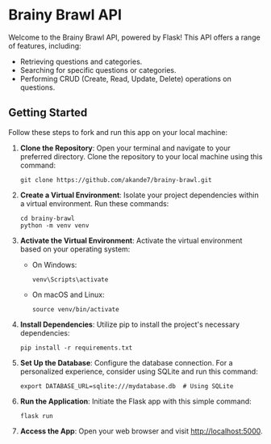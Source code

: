 # Brainy Brawl API

Welcome to the Brainy Brawl API, powered by Flask! This API offers a range of features, including:

- Retrieving questions and categories.
- Searching for specific questions or categories.
- Performing CRUD (Create, Read, Update, Delete) operations on questions.

## Getting Started

Follow these steps to fork and run this app on your local machine:

1. **Clone the Repository**: Open your terminal and navigate to your preferred directory. Clone the repository to your local machine using this command:

    ```
    git clone https://github.com/akande7/brainy-brawl.git
    ```

2. **Create a Virtual Environment**: Isolate your project dependencies within a virtual environment. Run these commands:

    ```
    cd brainy-brawl
    python -m venv venv
    ```

3. **Activate the Virtual Environment**: Activate the virtual environment based on your operating system:

    - On Windows:

      ```
      venv\Scripts\activate
      ```

    - On macOS and Linux:

      ```
      source venv/bin/activate
      ```

4. **Install Dependencies**: Utilize pip to install the project's necessary dependencies:

    ```
    pip install -r requirements.txt
    ```

5. **Set Up the Database**: Configure the database connection. For a personalized experience, consider using SQLite and run this command:

    ```
    export DATABASE_URL=sqlite:///mydatabase.db  # Using SQLite
    ```

6. **Run the Application**: Initiate the Flask app with this simple command:

    ```
    flask run
    ```

7. **Access the App**: Open your web browser and visit [http://localhost:5000](http://localhost:5000).